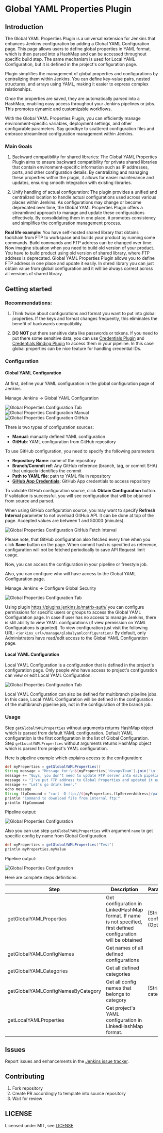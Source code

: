# Global YAML Properties Plugin

## Introduction

The Global YAML Properties Plugin is a universal extension for Jenkins that enhances Jenkins configuration by adding a Global YAML Configuration page.
This page allows users to define global properties in YAML format, which is then parsed into a HashMap and can be accessed throughout specific build step.
The same mechanism is used for Local YAML Configuration, but it is defined in the project's configuration page.

Plugin simplifies the management of global properties and configurations by centralizing them within Jenkins. You can define key-value pairs, nested structures, and arrays using YAML, making it easier to express complex relationships.

Once the properties are saved, they are automatically parsed into a HashMap, enabling easy access throughout your Jenkins pipelines or jobs. This promotes dynamic and customizable workflows.

With the Global YAML Properties Plugin, you can efficiently manage environment-specific variables, deployment settings, and other configurable parameters. Say goodbye to scattered configuration files and embrace streamlined configuration management within Jenkins.

### Main Goals

1. Backward compatibility for shared libraries: The Global YAML Properties Plugin aims to ensure backward compatibility for private shared libraries that contain environment-specific information such as IP addresses, ports, and other configuration details. 
By centralizing and managing these properties within the plugin, it allows for easier maintenance and updates, ensuring smooth integration with existing libraries.

2. Unify handling of actual configuration: The plugin provides a unified and centralized location to handle actual configurations used across various places within Jenkins. As configurations may change or become deprecated over time, the Global YAML Properties Plugin offers a streamlined approach to manage and update these configurations effectively. By consolidating them in one place, it promotes consistency and simplifies the configuration management process.

**Real life example:** You have self-hosted shared library that obtains toolchain from FTP to workspace and builds your product by running some commands.
Build commands and FTP address can be changed over time. Now imagine situation when you need to build old version of your product.
You have to build product using old version of shared library, where FTP address is deprecated.
Global YAML Properties Plugin allows you to define FTP address in one place and update it easily. In shred library you can just obtain value from global configuration and it will be always correct across all versions of shared library.

## Getting started
### Recommendations:
1. Think twice about configurations and format you want to put into global properties.
   If the keys and format changes frequently, this eliminates the benefit of backwards compatibility.

2. **DO NOT** put there sensitive data like passwords or tokens.
   If you need to put there some sensitive data, you can use [Credentials Plugin](https://plugins.jenkins.io/credentials/) and [Credentials Binding Plugin](https://plugins.jenkins.io/credentials-binding/) to access them in your pipeline.
   In this case global properties can be nice feature for handling credential IDs.

### Configuration

#### Global YAML Configuration

At first, define your YAML configuration in the global configuration page of Jenkins.

 Manage Jenkins -> Global YAML Configuration

![Global Properties Configuration Tab](docs/images/config_tab.png)
![Global Properties Configuration Manual](docs/images/manual_configuration_source.png)
![Global Properties Configuration GitHub](docs/images/github_configuration_source.png)

There is two types of configuration sources:
 - **Manual**: manually defined YAML configuration
 - **GitHub**: YAML configuration from GitHub repository

To use GitHub configuration, you need to specify the following parameters:
  - **Repository Name**: name of the repository
  - **Branch/Commit ref**: Any GitHub reference (branch, tag, or commit SHA) that uniquely identifies the commit
  - **Path to YAML file**: path to YAML file in repository
  - **[GiHub App Credentials](https://github.com/jenkinsci/github-branch-source-plugin/blob/master/docs/github-app.adoc)**: GitHub App credentials to access repository

To validate GitHub configuration source, click **Obtain Configuration** button. If validation is successful, you will see configuration that
will be obtained from source and parsed.

When using GitHub configuration source, you may want to specify **Refresh Interval** parameter to not overload GitHub API.
It can be done at top of the page. Accepted values are between 1 and 50000 (minutes).

![Global Properties Configuration GitHub Fetch Interval](docs/images/fetch_interval.png)

Please note, that GitHub configuration also fetched every time when you click **Save** button on the page.
When commit hash is specified as reference, configuration will not be fetched periodically to save API Request limit usage.

Now, you can access the configuration in your pipeline or freestyle job.

Also, you can configure who will have access to the Global YAML Configuration page.

 Manage Jenkins -> Configure Global Security

![Global Properties Configuration Tab](docs/images/matrix_based_permissions.png)

Using plugin https://plugins.jenkins.io/matrix-auth/ you can configure permissions for specific users or groups to access the Global YAML Configuration page.
In case if user has no access to manage Jenkins, there is still ability to view YAML conifgurations (if view permission on YAML Configurations is granted).
To view configuration just visit the following URL: `<jenkins_url>/manage/globalyamlconfiguration/`
By default, only Administrators have read/edit access to the Global YAML Configuration page.

#### Local YAML Configuration

Local YAML Configuration is a configuration that is defined in the project's configuration page. Only people
who have access to project's configuration can view or edit Local YAML Configuration.

![Global Properties Configuration Tab](docs/images/local_yaml_configuration.png)

Local YAML Configuration can also be defined for multibranch pipeline jobs. In this case, Local YAML Configuration
will be defined in the configuration of the multibranch pipeline job, not in the configuration of the branch job.

### Usage

Step `getGlobalYAMLProperties` without arguments returns HashMap object which is parsed from default YAML configuration.
Default YAML configuration is the first configuration in the list of Global Configuration.
Step `getLocalYAMLProperties` without arguments returns HashMap object which is parsed from project's YAML configuration.

Here is pipeline example which explains access to the configuration:
```groovy
def myProperties = getGlobalYAMLProperties()
String message = "Message for:\n${myProperties['devopsTeam'].join('\n')}\n"
message += "Guys, you don't need to update FTP server into each pipeline separately,\n"
message += "I've put FTP address to Global Properties and updated it easily in one place.\n"
message += "Let's go drink beer."
echo message
String ftpCommand = "curl -O ftp://${myProperties.ftpServerAddress}/path/to/file"
println "Command to download file from internal ftp:"
println ftpCommand
```
Pipeline output:

![Global Properties Configuration](docs/images/output_example.png)

Also you can use step `getGlobalYAMLProperties` with argument `name` to get specific config by name from Global Configuration.
```groovy
def myProperties = getGlobalYAMLProperties("Test")
println myProperties.myValue
```
Pipeline output:

![Global Properties Configuration](docs/images/output_specific_config_example.png)

Here are complete steps definitions:

| Step                               | Description                                                                                                       | Parameters                     |
|------------------------------------|-------------------------------------------------------------------------------------------------------------------|--------------------------------|
| getGlobalYAMLProperties            | Get configuration in LinkedHashMap format. If name is not specified, first defined configuration will be obtained | [String] configName (Optional) |
| getGlobalYAMLConfigNames           | Get names of all defined configurations                                                                           |                                |
| getGlobalYAMLCategories            | Get all defined categories                                                                                        |                                |
| getGlobalYAMLConfigNamesByCategory | Get all config names that belongs to category                                                                     | [String] category              |
| getLocalYAMLProperties             | Get project's YAML configuration in LinkedHashMap format.                                                         |                                |

## Issues

Report issues and enhancements in the [Jenkins issue tracker](https://issues.jenkins-ci.org/).

## Contributing

1. Fork repository
2. Create PR accordingly to template into source repository
3. Wait for review

## LICENSE

Licensed under MIT, see [LICENSE](LICENSE.md)

